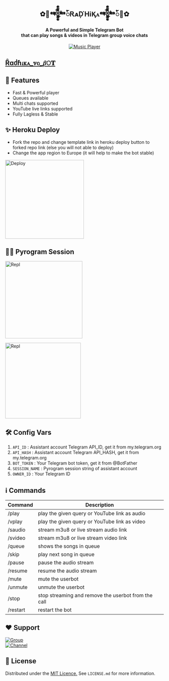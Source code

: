 <h2 align= center><b>✿🌹𒀱ꪳᎡᴀḐῊℹⱩꭺ𒀱ꪳ🌹✿</b></h2>
<h4 align = center>A Powerful and Simple Telegram Bot<br> that can play songs & videos in Telegram group voice chats</h4>


<p align="center"><a href="https://github.com/sakhaavvaavaj93/47MusicPlayerBot"><img src="https://telegra.ph/file/9ff042822b9997d2f925a.jpg" alt="Music Player"></p>

## [Ȓɑძꚕꭵꮶꭺ_ꮴꮳ_𝛽𝙾𝚻](https://t.me/Radhika_Vc_bot)
  
## 👀 Features
- Fast & Powerful player
- Queues available
- Multi chats supported
- YouTube live links supported
- Fully Lagless & Stable

## ✨ Heroku Deploy
- Fork the repo and change template link in heroku deploy button to forked repo link (else you will not able to deploy)
- Change the app region to Europe (it will help to make the bot stable)
  
<p align="left"><a href="https://dashboard.heroku.com/new?template=https://github.com/sakhaavvaavaj93/Radhikabot"><img src="https://img.shields.io/badge/Deploy%20To%20Heroku-blueviolet?style=for-the-badge&logo=heroku" width="250" alt="Deploy"></a></p>

## 🏃‍♂ Pyrogram Session

<p align="left"><a href="https://replit.com/@AaravxD/PyroStringSession#main.py"><img src="https://img.shields.io/badge/Generate%20On%20Repl-blueviolet?style=for-the-badge&logo=appveyor" width="245" alt="Repl"></a></p>  

<p align="left"><a href="https://t.me/YukkiStringBot"><img src="https://img.shields.io/badge/alternative%20On%20stringbot-blackorange?style=for-the-badge&logo=appveyor" width="240" alt="Repl"></a></p>  

## 🛠 Config Vars

1. `API_ID` : Assistant account Telegram API_ID, get it from my.telegram.org
2. `API_HASH` : Assistant account Telegram API_HASH, get it from my.telegram.org
3. `BOT_TOKEN` : Your Telegram bot token, get it from @BotFather
4. `SESSION_NAME` : Pyrogram session string of assistant account
5. `OWNER_ID` : Your Telegram ID

## ℹ️ Commands

| Command  | Description                                          |
| -------  | ---------------------------------------------------- |
| /play    | play the given query or YouTube link as audio        |
| /vplay   | play the given query or YouTube link as video        |
| /saudio  | stream m3u8 or live stream audio link                |
| /svideo  | stream m3u8 or live stream video link                |
| /queue   | shows the songs in queue                             |        
| /skip    | play next song in queue                              |
| /pause   | pause the audio stream                               |
| /resume  | resume the audio stream                              |
| /mute    | mute the userbot                                     |
| /unmute  | unmute the userbot                                   |
| /stop    | stop streaming and remove the userbot from the call  |
| /restart | restart the bot                                      |

## ❤️ Support

<a href="https://t.me/kk_kovilakam"><img src="https://img.shields.io/badge/Join-Telegram%20Group-blue.svg?logo=telegram" alt="Group"></a><br>
<a href="https://t.me/stenzle_appealchat"><img src="https://img.shields.io/badge/Join-Telegram%20Channel-red.svg?logo=Telegram" alt="Channel"></a>

## 📄 License

Distributed under the [MIT Licence.](https://github.com/ImJanindu/47MusicPlayer/blob/main/LICENSE) See `LICENSE.md` for more information.
